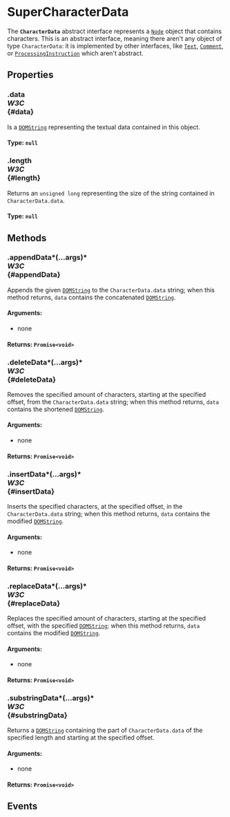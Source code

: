 # SuperCharacterData

<div class='overview'>The <code><strong>CharacterData</strong></code> abstract interface represents a <a href="/en-US/docs/Web/API/Node" title="Node is an interface from which various types of DOM API objects inherit, allowing those types to be treated similarly; for example, inheriting the same set of methods, or being testable in the same way."><code>Node</code></a> object that contains characters. This is an abstract interface, meaning there aren't any object of type <code>CharacterData</code>: it is implemented by other interfaces, like <a href="/en-US/docs/Web/API/Text" title="The Text interface represents the textual content of Element or Attr. If an element has no markup within its content, it has a single child implementing Text that contains the element's text. However, if the element contains markup, it is parsed into information items and Text nodes that form its children."><code>Text</code></a>, <a href="/en-US/docs/Web/API/Comment" title="The Comment interface represents textual notations within markup; although it is generally not visually shown, such comments are available to be read in the source view."><code>Comment</code></a>, or <a href="/en-US/docs/Web/API/ProcessingInstruction" title="The ProcessingInstruction interface represents a processing instruction; that is, a Node which embeds an instruction targeting a specific application but that can be ignored by any other applications which don't recognize the instruction."><code>ProcessingInstruction</code></a> which aren't abstract.</div>

## Properties

### .data <div class="specs"><i>W3C</i></div> {#data}

Is a <a href="/en-US/docs/Web/API/DOMString" title="DOMString is a UTF-16 String. As JavaScript already uses such strings, DOMString is mapped directly to a String."><code>DOMString</code></a> representing the textual data contained in this object.

#### **Type**: `null`

### .length <div class="specs"><i>W3C</i></div> {#length}

Returns an <code>unsigned long</code> representing the size of the string contained in <code>CharacterData.data</code>.

#### **Type**: `null`

## Methods

### .appendData*(...args)* <div class="specs"><i>W3C</i></div> {#appendData}

Appends the given <a href="/en-US/docs/Web/API/DOMString" title="DOMString is a UTF-16 String. As JavaScript already uses such strings, DOMString is mapped directly to a String."><code>DOMString</code></a> to the <code>CharacterData.data</code> string; when this method returns, <code>data</code> contains the concatenated <a href="/en-US/docs/Web/API/DOMString" title="DOMString is a UTF-16 String. As JavaScript already uses such strings, DOMString is mapped directly to a String."><code>DOMString</code></a>.

#### **Arguments**:


 - none

#### **Returns**: `Promise<void>`

### .deleteData*(...args)* <div class="specs"><i>W3C</i></div> {#deleteData}

Removes the specified amount of characters, starting at the specified offset, from the <code>CharacterData.data</code> string; when this method returns, <code>data</code> contains the shortened <a href="/en-US/docs/Web/API/DOMString" title="DOMString is a UTF-16 String. As JavaScript already uses such strings, DOMString is mapped directly to a String."><code>DOMString</code></a>.

#### **Arguments**:


 - none

#### **Returns**: `Promise<void>`

### .insertData*(...args)* <div class="specs"><i>W3C</i></div> {#insertData}

Inserts the specified characters, at the specified offset, in the <code>CharacterData.data</code> string; when this method returns, <code>data</code> contains the modified <a href="/en-US/docs/Web/API/DOMString" title="DOMString is a UTF-16 String. As JavaScript already uses such strings, DOMString is mapped directly to a String."><code>DOMString</code></a>.

#### **Arguments**:


 - none

#### **Returns**: `Promise<void>`

### .replaceData*(...args)* <div class="specs"><i>W3C</i></div> {#replaceData}

Replaces the specified amount of characters, starting at the specified offset, with the specified <a href="/en-US/docs/Web/API/DOMString" title="DOMString is a UTF-16 String. As JavaScript already uses such strings, DOMString is mapped directly to a String."><code>DOMString</code></a>; when this method returns, <code>data</code> contains the modified <a href="/en-US/docs/Web/API/DOMString" title="DOMString is a UTF-16 String. As JavaScript already uses such strings, DOMString is mapped directly to a String."><code>DOMString</code></a>.

#### **Arguments**:


 - none

#### **Returns**: `Promise<void>`

### .substringData*(...args)* <div class="specs"><i>W3C</i></div> {#substringData}

Returns a <a href="/en-US/docs/Web/API/DOMString" title="DOMString is a UTF-16 String. As JavaScript already uses such strings, DOMString is mapped directly to a String."><code>DOMString</code></a> containing the part of <code>CharacterData.data</code> of the specified length and starting at the specified offset.

#### **Arguments**:


 - none

#### **Returns**: `Promise<void>`

## Events
